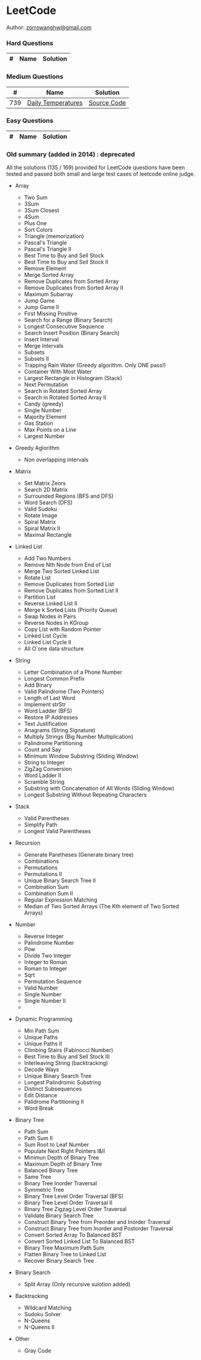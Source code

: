 LeetCode
========

Author: zorrowanghw@gmail.com

### Hard Questions

| # | Name | Solution |
|:-:|:----:|:--------:|

### Medium Questions

| # | Name | Solution |
|:-:|:----:|:--------:|
|739|[Daily Temperatures](https://leetcode.com/problems/daily-temperatures/) | [Source Code](./src/DailyTemperatures.java)|


### Easy Questions

| # | Name | Solution |
|:-:|:----:|:--------:|

### Old summary (added in 2014) : deprecated

All the solutions (135 / 169) provided for LeetCode questions have been tested and passed both small and large test cases of leetcode online judge.

- Array
	- Two Sum
	- 3Sum
	- 3Sum Closest
	- 4Sum
	- Plus One
	- Sort Colors
	- Triangle (memorization)
	- Pascal's Triangle
	- Pascal's Triangle II
	- Best Time to Buy and Sell Stock
	- Best Time to Buy and Sell Stock II
	- Remove Element
	- Merge Sorted Array
	- Remove Duplicates from Sorted Array
	- Remove Duplicates from Sorted Array II
	- Maximum Subarray
	- Jump Game
	- Jump Game II
	- First Missing Positive
	- Search for a Range (Binary Search)
	- Longest Consecutive Sequence
	- Search Insert Position (Binary Search)
	- Insert Interval
	- Merge Intervals
	- Subsets
	- Subsets II
	- Trapping Rain Water (Greedy algorithm. Only ONE pass!)
	- Container With Most Water
	- Largest Rectangle in Histogram (Stack)
	- Next Permutation
	- Search in Rotated Sorted Array
	- Search in Rotated Sorted Array II
	- Candy (greedy)
	- Single Number
	- Majority Element
	- Gas Station
	- Max Points on a Line
	- Largest Number

- Greedy Aglorithm
  - Non overlapping intervals

- Matrix
	- Set Matrix Zeors
	- Search 2D Matrix
	- Surrounded Regions (BFS and DFS)
	- Word Search (DFS)
	- Valid Sudoku
	- Rotate Image
	- Spiral Matrix
	- Spiral Matrix II
	- Maximal Rectangle
	
- Linked List
	- Add Two Numbers
	- Remove Nth Node from End of List
	- Merge Two Sorted Linked List
	- Rotate List
	- Remove Duplicates from Sorted List
	- Remove Duplicates from Sorted List II
	- Partition List
	- Reverse Linked List II
	- Merge k Sorted Lists (Priority Queue)
	- Swap Nodes in Pairs
	- Reverse Nodes in KGroup
	- Copy List with Random Pointer
	- Linked List Cycle
	- Linked List Cycle II
  - All O`one data structure

- String
	- Letter Combination of a Phone Number
	- Longest Common Prefix
	- Add Binary
	- Valid Palindrome (Two Pointers)
	- Length of Last Word
	- Implement strStr
	- Word Ladder (BFS)
	- Restore IP Addresses
	- Text Justification
	- Anagrams (String Signature)
	- Multiply Strings (Big Number Multiplication)
	- Palindrome Partitioning
	- Count and Say
	- Minimum Window Substring (Sliding Window)
	- String to Integer
	- ZigZag Conversion
	- Word Ladder II
	- Scramble String
	- Substring with Concatenation of All Words (Sliding Window)
	- Longest Substring Without Repeating Characters

- Stack
	- Valid Parentheses
	- Simplify Path
	- Longest Valid Parentheses

- Recursion
	- Generate Paretheses (Generate binary tree)
	- Combinations
	- Permutations
	- Permutations II
	- Unique Binary Search Tree II
	- Combination Sum
	- Combination Sum II
	- Regular Expression Matching
	- Median of Two Sorted Arrays (The Kth element of Two Sorted Arrays)

- Number
	- Reverse Integer
	- Palindrome Number
	- Pow
	- Divide Two Integer
	- Integer to Roman
	- Roman to Integer
	- Sqrt
	- Permutation Sequence
	- Valid Number
	- Single Number
	- Single Number II
	- 
- Dynamic Programming
	- Min Path Sum
	- Unique Paths
	- Unique Paths II
	- Climbing Stairs (Fabinocci Number)
	- Best Time to Buy and Sell Stock III
	- Interleaving String (backtracking)
	- Decode Ways
	- Unique Binary Search Tree
	- Longest Palindromic Substring
	- Distinct Subsequences
	- Edit Distance
	- Palidrome Partitioning II
	- Word Break
	
- Binary Tree
	- Path Sum
	- Path Sum II
	- Sum Root to Leaf Number
	- Populate Next Right Pointers I&II
	- Minimun Depth of Binary Tree
	- Maximum Depth of Binary Tree
	- Balanced Binary Tree
	- Same Tree
	- Binary Tree Inorder Traversal
	- Symmetric Tree
	- Binary Tree Level Order Traversal (BFS)
	- Binary Tree Level Order Traversal II
	- Binary Tree Zigzag Level Order Traversal
	- Validate Binary Search Tree
	- Construct Binary Tree from Preorder and Inorder Traversal
	- Construct Binary Tree from Inorder and Postorder Traversal
	- Convert Sorted Array To Balanced BST
	- Convert Sorted Linked List To Balanced BST
	- Binary Tree Maximum Path Sum
	- Flatten Binary Tree to Linked List
	- Recover Binary Search Tree

- Binary Search
  - Split Array (Only recursive sulotion added)
	
- Backtracking
	- Wildcard Matching
	- Sudoku Solver
	- N-Queens
	- N-Queens II
	
- Other
	- Gray Code
